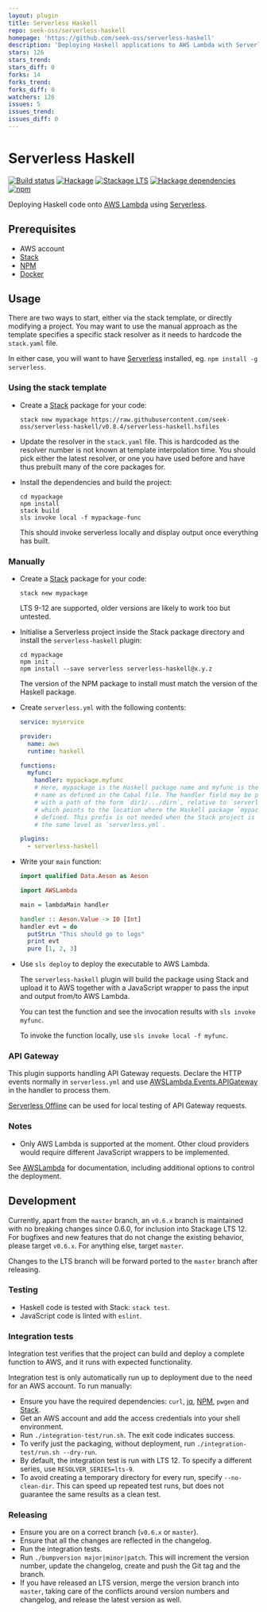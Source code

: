 ```yaml
---
layout: plugin
title: Serverless Haskell
repo: seek-oss/serverless-haskell
homepage: 'https://github.com/seek-oss/serverless-haskell'
description: 'Deploying Haskell applications to AWS Lambda with Serverless'
stars: 126
stars_trend: 
stars_diff: 0
forks: 14
forks_trend: 
forks_diff: 0
watchers: 126
issues: 5
issues_trend: 
issues_diff: 0
---
```



# Serverless Haskell

[![Build status](https://img.shields.io/travis/seek-oss/serverless-haskell.svg)](https://travis-ci.org/seek-oss/serverless-haskell)
[![Hackage](https://img.shields.io/hackage/v/serverless-haskell.svg)](https://hackage.haskell.org/package/serverless-haskell)
[![Stackage LTS](https://www.stackage.org/package/serverless-haskell/badge/lts)](https://www.stackage.org/lts/package/serverless-haskell)
[![Hackage dependencies](https://img.shields.io/hackage-deps/v/serverless-haskell.svg)](https://packdeps.haskellers.com/feed?needle=serverless-haskell)
[![npm](https://img.shields.io/npm/v/serverless-haskell.svg)](https://www.npmjs.com/package/serverless-haskell)

Deploying Haskell code onto [AWS Lambda] using [Serverless].

## Prerequisites

* AWS account
* [Stack]
* [NPM]
* [Docker]

## Usage

There are two ways to start, either via the stack template, or directly modifying a project. You may want to use the manual approach as the template specifies a specific stack resolver as it needs to hardcode the `stack.yaml` file.

In either case, you will want to have [Serverless] installed, eg. `npm install -g serverless`.

### Using the stack template

* Create a [Stack] package for your code:

  ```shell
  stack new mypackage https://raw.githubusercontent.com/seek-oss/serverless-haskell/v0.8.4/serverless-haskell.hsfiles
  ```

* Update the resolver in the `stack.yaml` file. This is hardcoded as the resolver number is not known at template interpolation time. You should pick either the latest resolver, or one you have used before and have thus prebuilt many of the core packages for.
  
* Install the dependencies and build the project:
 
  ```shell
  cd mypackage
  npm install
  stack build
  sls invoke local -f mypackage-func
  ```
  
  This should invoke serverless locally and display output once everything has built.
  
### Manually

* Create a [Stack] package for your code:

  ```shell
  stack new mypackage
  ```

  LTS 9-12 are supported, older versions are likely to work too but untested.

* Initialise a Serverless project inside the Stack package directory and install
  the `serverless-haskell` plugin:

  ```shell
  cd mypackage
  npm init .
  npm install --save serverless serverless-haskell@x.y.z
  ```

  The version of the NPM package to install must match the version of the
  Haskell package.

* Create `serverless.yml` with the following contents:

  ```yaml
  service: myservice

  provider:
    name: aws
    runtime: haskell

  functions:
    myfunc:
      handler: mypackage.myfunc
      # Here, mypackage is the Haskell package name and myfunc is the executable
      # name as defined in the Cabal file. The handler field may be prefixed
      # with a path of the form `dir1/.../dirn`, relative to `serverless.yml`,
      # which points to the location where the Haskell package `mypackage` is
      # defined. This prefix is not needed when the Stack project is defined at
      # the same level as `serverless.yml`.

  plugins:
    - serverless-haskell
  ```

* Write your `main` function:

  ```haskell
  import qualified Data.Aeson as Aeson

  import AWSLambda

  main = lambdaMain handler

  handler :: Aeson.Value -> IO [Int]
  handler evt = do
    putStrLn "This should go to logs"
    print evt
    pure [1, 2, 3]
  ```

* Use `sls deploy` to deploy the executable to AWS Lambda.

  The `serverless-haskell` plugin will build the package using Stack and upload
  it to AWS together with a JavaScript wrapper to pass the input and output
  from/to AWS Lambda.

  You can test the function and see the invocation results with `sls invoke
  myfunc`.

  To invoke the function locally, use `sls invoke local -f myfunc`.

### API Gateway

This plugin supports handling API Gateway requests. Declare the HTTP events
normally in `serverless.yml` and use
[AWSLambda.Events.APIGateway](https://hackage.haskell.org/package/serverless-haskell/docs/AWSLambda-Events-APIGateway.html)
in the handler to process them.

[Serverless Offline] can be used for local testing of API Gateway requests.

### Notes

* Only AWS Lambda is supported at the moment. Other cloud providers would
  require different JavaScript wrappers to be implemented.

See
[AWSLambda](https://hackage.haskell.org/package/serverless-haskell/docs/AWSLambda.html)
for documentation, including additional options to control the deployment.

## Development

Currently, apart from the `master` branch, an `v0.6.x` branch is maintained with
no breaking changes since 0.6.0, for inclusion into Stackage LTS 12. For
bugfixes and new features that do not change the existing behavior, please
target `v0.6.x`. For anything else, target `master`.

Changes to the LTS branch will be forward ported to the `master` branch after
releasing.

### Testing

* Haskell code is tested with Stack: `stack test`.
* JavaScript code is linted with `eslint`.

### Integration tests

Integration test verifies that the project can build and deploy a complete
function to AWS, and it runs with expected functionality.

Integration test is only automatically run up to deployment due to the need for
an AWS account. To run manually:

* Ensure you have the required dependencies: `curl`, [jq], [NPM], `pwgen` and
  [Stack].
* Get an AWS account and add the access credentials into your shell environment.
* Run `./integration-test/run.sh`. The exit code indicates success.
* To verify just the packaging, without deployment, run
  `./integration-test/run.sh --dry-run`.
* By default, the integration test is run with LTS 12. To specify a different
  series, use `RESOLVER_SERIES=lts-9`.
* To avoid creating a temporary directory for every run, specify
  `--no-clean-dir`. This can speed up repeated test runs, but does not guarantee
  the same results as a clean test.

### Releasing

* Ensure you are on a correct branch (`v0.6.x` or `master`).
* Ensure that all the changes are reflected in the changelog.
* Run the integration tests.
* Run `./bumpversion major|minor|patch`. This will increment the version number,
  update the changelog, create and push the Git tag and the branch.
* If you have released an LTS version, merge the version branch into `master`,
  taking care of the conflicts around version numbers and changelog, and release
  the latest version as well.

[AWS Lambda]: https://aws.amazon.com/lambda/
[Docker]: https://www.docker.com/
[jq]: https://stedolan.github.io/jq/
[NPM]: https://www.npmjs.com/
[Serverless]: https://serverless.com/framework/
[Serverless Offline]: https://github.com/dherault/serverless-offline
[Stack]: https://haskellstack.org
